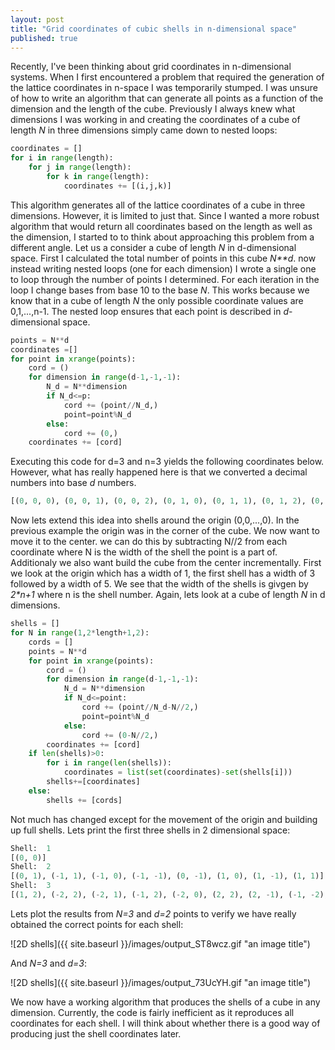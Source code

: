 ```yaml
---
layout: post
title: "Grid coordinates of cubic shells in n-dimensional space"
published: true
---
```


Recently, I've been thinking about grid coordinates in n-dimensional systems. When I first encountered a problem that required the generation of the lattice coordinates in n-space I was temporarily stumped. I was unsure of how to write an algorithm that can generate all points as a function of the dimension and the length of the cube. Previously I always knew what dimensions I was working in and creating the coordinates of a cube of length _N_ in three dimensions simply came down to nested loops:


```python
coordinates = []
for i in range(length):
	for j in range(length):
		for k in range(length):
			coordinates += [(i,j,k)]		
```


This algorithm generates all of the lattice coordinates of a cube in three dimensions. However, it is limited to just that. Since I wanted a more robust algorithm that would return all coordinates based on the length as well as the dimension, I started to to think about approaching this problem from a different angle. Let us a consider a cube of length _N_ in d-dimensional space. First I calculated the total number of points in this cube _N**d_. now instead writing nested loops (one for each dimension) I wrote a single one to loop through the number of points I determined. For each iteration in the loop I change bases from base 10 to the base _N_. This works because we know that in a cube of length _N_ the only possible coordinate values are 0,1,...,n-1. The nested loop ensures that each point is described in _d_-dimensional space.


```python
points = N**d
coordinates =[]
for point in xrange(points):
	cord = ()
	for dimension in range(d-1,-1,-1): 
		N_d = N**dimension
		if N_d<=p:
			cord += (point//N_d,)
			point=point%N_d
		else:
			cord += (0,)
	coordinates += [cord]
```


Executing this code for d=3 and n=3 yields the following coordinates below. However, what has really happened here is that we converted a decimal numbers into base _d_ numbers.


```python
[(0, 0, 0), (0, 0, 1), (0, 0, 2), (0, 1, 0), (0, 1, 1), (0, 1, 2), (0, 2, 0), (0, 2, 1), (0, 2, 2), (1, 0, 0), (1, 0, 1), (1, 0, 2), (1, 1, 0), (1, 1, 1), (1, 1, 2), (1, 2, 0), (1, 2, 1), (1, 2, 2), (2, 0, 0), (2, 0, 1), (2, 0, 2), (2, 1, 0), (2, 1, 1), (2, 1, 2), (2, 2, 0), (2, 2, 1), (2, 2, 2)]
```

Now lets extend this idea into shells around the origin (0,0,...,0). In the previous example the origin was in the corner of the cube. We now want to move it to the center. we can do this by subtracting N//2 from each coordinate where N is the width of the shell the point is a part of. Additionaly we also want build the cube from the center incrementally. First we look at the origin which has a width of 1, the first shell has a width of 3 followed by a width of 5. We see that the width of the shells is givgen by _2*n+1_ where n is the shell number. Again, lets look at a cube of length _N_ in d dimensions.


```python
shells = []
for N in range(1,2*length+1,2):
	cords = []
	points = N**d
	for point in xrange(points):
		cord = ()
		for dimension in range(d-1,-1,-1):
			N_d = N**dimension
			if N_d<=point:
				cord += (point//N_d-N//2,)
				point=point%N_d
			else:
				cord += (0-N//2,)
		coordinates += [cord]
	if len(shells)>0:
		for i in range(len(shells)):
			coordinates = list(set(coordinates)-set(shells[i]))
		shells+=[coordinates]
	else:
		shells += [cords]
```

Not much has changed except for the movement of the origin and building up full shells. Lets print the first three shells in 2 dimensional space:


```python
Shell:  1
[(0, 0)]
Shell:  2
[(0, 1), (-1, 1), (-1, 0), (-1, -1), (0, -1), (1, 0), (1, -1), (1, 1)]
Shell:  3
[(1, 2), (-2, 2), (-2, 1), (-1, 2), (-2, 0), (2, 2), (2, -1), (-1, -2), (2, 1), (-2, -1), (2, 0), (2, -2), (-2, -2), (0, -2), (1, -2), (0, 2)]
```

Lets plot the results from _N=3_ and _d=2_ points to verify we have really obtained the correct points for each shell:

![2D shells]({{ site.baseurl }}/images/output_ST8wcz.gif "an image title")

And _N=3_ and _d=3_:

![2D shells]({{ site.baseurl }}/images/output_73UcYH.gif "an image title")

We now have a working algorithm that produces the shells of a cube in any dimension. Currently, the code is fairly inefficient as it reproduces all coordinates for each shell. I will think about whether there is a good way of  producing just the shell coordinates later.

